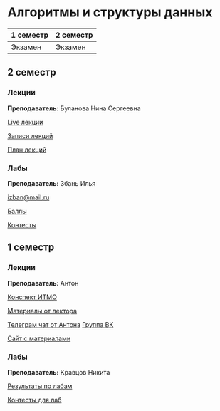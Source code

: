 # Алгоритмы и структуры данных

|1 семестр|2 семестр|
|---|---|
|Экзамен|Экзамен|

## 2 семестр
### Лекции

**Преподаватель:** Буланова Нина Сергеевна

[Live лекции](https://www.twitch.tv/ninokfox)

[Записи лекций](https://www.youtube.com/channel/UC6QpOmCIkQnAgQGusIbSgYw)

[План лекций](https://docs.google.com/spreadsheets/d/1L2ja62S3xaAG9tGxOjSkV_20swbb0-o051aTwjcLyiA/edit#gid=1967292923)

### Лабы

**Преподаватель:** Збань Илья

izban@mail.ru

[Баллы](https://docs.google.com/spreadsheets/d/1j3N3L9A8RZX56ird2hINcRD-bkXuU8yLa9TPkXq2CVU/edit#gid=192058897)

[Контесты](https://neerc.ifmo.ru/p)

## 1 семестр
### Лекции

**Преподаватель:** Антон

[Конспект ИТМО](http://neerc.ifmo.ru/wiki/index.php?title=%D0%90%D0%BB%D0%B3%D0%BE%D1%80%D0%B8%D1%82%D0%BC%D1%8B_%D0%B8_%D1%81%D1%82%D1%80%D1%83%D0%BA%D1%82%D1%83%D1%80%D1%8B_%D0%B4%D0%B0%D0%BD%D0%BD%D1%8B%D1%85)

[Материалы от лектора](https://neerc.ifmo.ru/teaching/disalgo/algo/)

[Телеграм чат от Антона](https://t.me/discretmath) [Группа ВК](https://vk.com/disalgo)

[Сайт с материалами](http://neerc.ifmo.ru/teaching/disalgo/)

### Лабы

**Преподаватель:** Кравцов Никита

[Результаты по лабам](https://docs.google.com/spreadsheets/d/1j3N3L9A8RZX56ird2hINcRD-bkXuU8yLa9TPkXq2CVU/edit#gid=0)

[Контесты для лаб](http://neerc.ifmo.ru/pcms2client/login.xhtml)

